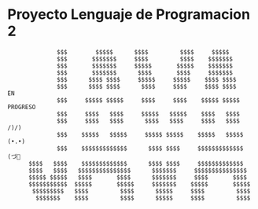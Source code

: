 # Proyecto Lenguaje de Programacion 2

                  $$$        $$$$$      $$$$         $$$$     $$$$$                                 
                  $$$       $$$$$$$     $$$$         $$$$    $$$$$$$                                
                  $$$       $$$$$$$     $$$$$       $$$$$    $$$$$$$                                
                  $$$       $$$$$$$      $$$$       $$$$     $$$$$$$                                
                  $$$      $$$$ $$$$     $$$$$     $$$$$    $$$$ $$$$                               
                  $$$      $$$$ $$$$      $$$$     $$$$     $$$$ $$$$        EN                       
                  $$$     $$$$$ $$$$$     $$$$     $$$$    $$$$$ $$$$$        PROGRESO                      
                  $$$     $$$$   $$$$     $$$$$   $$$$$    $$$$   $$$$                              
                  $$$     $$$$   $$$$      $$$$   $$$$     $$$$   $$$$             /)/)
                  $$$    $$$$$   $$$$$     $$$$$ $$$$$    $$$$$   $$$$$           (•.•)                 
                  $$$    $$$$$$$$$$$$$      $$$$ $$$$     $$$$$$$$$$$$$           (づ🍪                
          $$$$   $$$$    $$$$$$$$$$$$$      $$$$ $$$$     $$$$$$$$$$$$$                               
          $$$$   $$$$   $$$$$$$$$$$$$$$      $$$$$$$     $$$$$$$$$$$$$$$                            
          $$$$$ $$$$$   $$$$       $$$$      $$$$$$$     $$$$       $$$$                            
          $$$$$$$$$$$  $$$$$       $$$$$     $$$$$$$    $$$$$       $$$$$                           
           $$$$$$$$$   $$$$         $$$$      $$$$$     $$$$         $$$$                           
            $$$$$$$    $$$$         $$$$      $$$$$     $$$$         $$$$      

